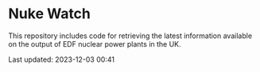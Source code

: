 # Nuke Watch

This repository includes code for retrieving the latest information available on the output of EDF nuclear power plants in the UK.

Last updated: 2023-12-03 00:41